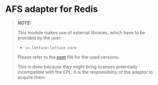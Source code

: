 # AFS adapter for Redis

> **_NOTE:_**  
> 
> This module makes use of external libraries, which have to be provided by the user:  
> - `io.lettuce:lettuce-core`  
> 
> Please refer to the [pom](./pom.xml) file for the used versions.
> 
> This is done because they might bring licenses potentially incompatible with the EPL. It is the responsibility of the adaptor to acquire them.
